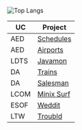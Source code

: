 
![Top Langs](https://github-readme-stats.vercel.app/api/top-langs/?username=Ruben38Esteves&theme=tokyonight)

| UC   | Project   |
|------|-----------|
|AED   |[Schedules](https://github.com/Ruben38Esteves/ProjetoAEDSchedule)  |
|AED   |[Airports](https://github.com/Ruben38Esteves/ProjetoAED-TransportesAereos)   |
|LDTS  |[Javamon](https://github.com/Ruben38Esteves/Project-LDTS-Pokemon)    |
|DA    |[Trains](https://github.com/Ruben38Esteves/Project-DA-Trains)     |
|DA    |[Salesman](https://github.com/Ruben38Esteves/Project-DA-TSP)   |
|LCOM  |[Minix Surf](https://github.com/Ruben38Esteves/Project-LCOM-MinixSurfers) |
|ESOF  |[Weddit](https://github.com/Ruben38Esteves/Project-ESOF-Weddit)     |
|LTW   |[Troubld](https://github.com/Ruben38Esteves/Project-LTW-Troubld)    |
